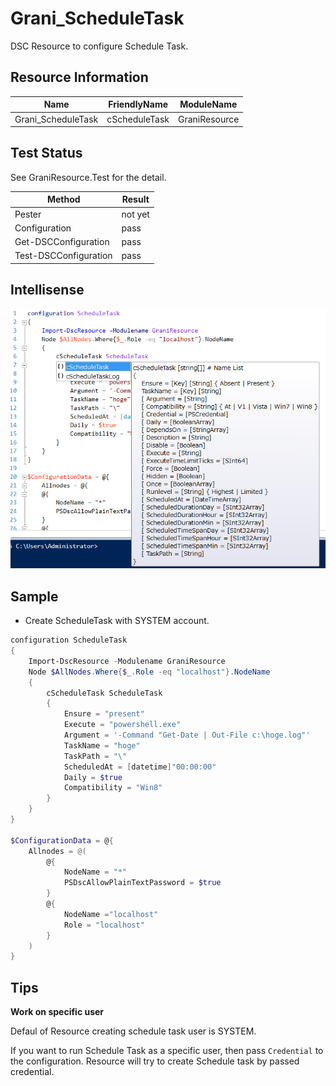Grani_ScheduleTask
============

DSC Resource to configure Schedule Task.

Resource Information
----

Name | FriendlyName | ModuleName 
-----|-----|-----
Grani_ScheduleTask | cScheduleTask | GraniResource

Test Status
----

See GraniResource.Test for the detail.

Method | Result
----|----
Pester| not yet
Configuration| pass
Get-DSCConfiguration| pass
Test-DSCConfiguration| pass

Intellisense
----

![](cScheduleTask.png)

Sample
----

- Create ScheduleTask with SYSTEM account.

```powershell
configuration ScheduleTask
{
    Import-DscResource -Modulename GraniResource
    Node $AllNodes.Where{$_.Role -eq "localhost"}.NodeName
    {
        cScheduleTask ScheduleTask
        {
            Ensure = "present"
            Execute = "powershell.exe"
            Argument = '-Command "Get-Date | Out-File c:\hoge.log"'
            TaskName = "hoge"
            TaskPath = "\"
            ScheduledAt = [datetime]"00:00:00"
            Daily = $true
            Compatibility = "Win8"
        }
    }
}

$ConfigurationData = @{
    Allnodes = @(
        @{
            NodeName = "*"
            PSDscAllowPlainTextPassword = $true
        }
        @{
            NodeName ="localhost"
            Role = "localhost"
        }
    )
}
```

Tips
----

**Work on specific user**

Defaul of Resource creating schedule task user is SYSTEM.

If you want to run Schedule Task as a specific user, then pass ```Credential``` to the configuration. Resource will try to create Schedule task by passed credential.
